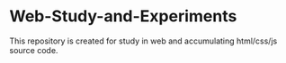 # Web-Study-and-Experiments
This repository is created for study in web and accumulating html/css/js source code.
